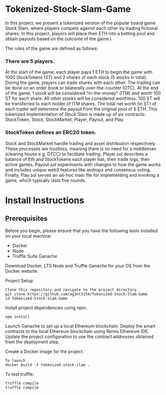 # Tokenized-Stock-Slam-Game
In this project, we present a tokenized version of the popular board game Stock Slam, where players compete against each other by trading fictional shares. In this project, players will place their ETH into a betting pool and obtain payouts based on the outcome of the game.\

The rules of the game are defined as follows:

### There are 5 players.
At the start of the game, each player pays 1 ETH to begin the game with 1000 StockTokens (ST) and 2 shares of each stock (5 stocks in total).
During the game, players can trade shares with each other. The trading can be done on an order book or bilaterally over-the-counter (OTC).
At the end of the game, 1 stock will be considered “in-the-money” (ITM) and worth 100 ST for each share. All other stocks will be considered worthless. 100 ST will be transferred to each holder of ITM shares.
The total net worth (in ST) of each trader will determine the payout from the original pool of 5 ETH.
This tokenized implementation of Stock Slam is made up of six contracts: StockToken, Stock, StockMarket, Player, Payout, and Play.

### StockToken defines an ERC20 token.
Stock and StockMarket handle trading and asset distribution respectively. These processes are trustless, meaning there is no need for a middleman (clearing house e.g. DTCC) to facilitate trading.
Player.sol describes a balance of Eth and StockTokens each player has, their trade logs, their active games.
Payout.sol experiments with changes to how the game works and includes unique web3 features like airdrops and consensus voting.
Finally, Play.sol serves an ad-hoc main file for implementing and invoking a game, which typically lasts five rounds.

# Install Instructions
## Prerequisites
Before you begin, please ensure that you have the following tools installed on your local machine:
- Docker
- Node
- Truffle Suite Ganache

Download Docker, LTS Node and Truffle Ganache for your OS from the Docker website.

Project Setup
```
Clone this repository and navigate to the project directory.
git clone https://github.com/ag3nt3154/Tokenized-Stock-Slam-Game
cd Tokenized-Stock-Slam-Game
```

Install project dependencies using npm.
```
npm install
```
Launch Ganache to set up a local Ethereum blockchain.
Deploy the smart contracts to the local Ethereum blockchain using Remix Ethereum IDE.
Update the project configuration to use the contract addresses obtained from the deployment step.


Create a Docker image for the project.
```
To launch 
docker build -t tokenized-stock-slam .
```
To test truffle: 
```
truffle compile 
truffle compile
```

